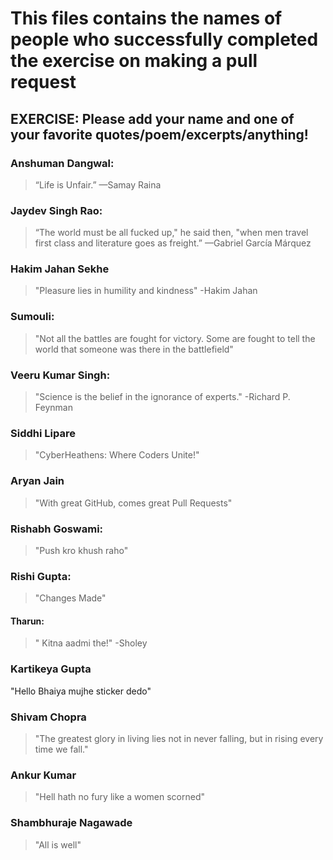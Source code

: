 # This files contains the names of people who successfully completed the exercise on making a pull request

## **EXERCISE**: Please add your name and one of your favorite quotes/poem/excerpts/anything!

### Anshuman Dangwal:
  > “Life is Unfair.” —Samay Raina
  
### Jaydev Singh Rao:
  > “The world must be all fucked up," he said then, "when men travel first class and literature goes as freight.” —Gabriel García Márquez

### Hakim Jahan Sekhe
  > "Pleasure lies in humility and kindness" -Hakim Jahan

### Sumouli:
  > "Not all the battles are fought for victory. Some are fought to tell the world that someone was there in the battlefield"

### Veeru Kumar Singh:
  > "Science is the belief in the ignorance of experts." -Richard P. Feynman

### Siddhi Lipare
> "CyberHeathens: Where Coders Unite!"

### Aryan Jain
> "With great GitHub, comes great Pull Requests"

### Rishabh Goswami:
  > "Push kro khush raho"

### Rishi Gupta:
  > "Changes Made"

#### Tharun:
  > " Kitna aadmi the!" -Sholey

### Kartikeya Gupta
"Hello Bhaiya mujhe sticker dedo"

### Shivam Chopra
  > "The greatest glory in living lies not in never falling, but in rising every time we fall."

### Ankur Kumar
  > "Hell hath no fury like a women scorned"

### Shambhuraje Nagawade
  > "All is well"
